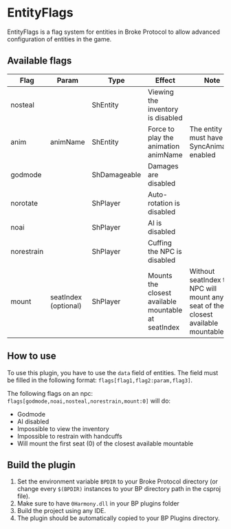 # EntityFlags
EntityFlags is a flag system for entities in Broke Protocol to allow advanced configuration of entities in the game.

## Available flags
| Flag | Param | Type | Effect | Note |
| ---- | ----- | ---- | ------ | ---- |
| nosteal | | ShEntity | Viewing the inventory is disabled | |
| anim | animName | ShEntity | Force to play the animation animName | The entity must have SyncAnimator enabled |
| godmode | | ShDamageable | Damages are disabled | |
| norotate | | ShPlayer | Auto-rotation is disabled | |
| noai | | ShPlayer | AI is disabled | |
| norestrain | | ShPlayer | Cuffing the NPC is disabled | |
| mount | seatIndex (optional) | ShPlayer | Mounts the closest available mountable at seatIndex | Without seatIndex the NPC will mount any seat of the closest available mountable |

## How to use
To use this plugin, you have to use the `data` field of entities. The field must be filled in the following format: `flags[flag1,flag2:param,flag3]`.

The following flags on an npc: `flags[godmode,noai,nosteal,norestrain,mount:0]` will do:
* Godmode
* AI disabled
* Impossible to view the inventory
* Impossible to restrain with handcuffs
* Will mount the first seat (0) of the closest available mountable

## Build the plugin
1. Set the environment variable `BPDIR` to your Broke Protocol directory (or change every `$(BPDIR)` instances to your BP directory path in the csproj file).
2. Make sure to have `0Harmony.dll` in your BP plugins folder
3. Build the project using any IDE.
4. The plugin should be automatically copied to your BP Plugins directory.
